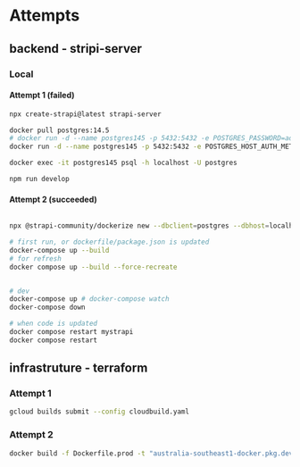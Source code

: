 # Attempts

## backend - stripi-server

### Local

#### Attempt 1 (failed)

```bash
npx create-strapi@latest strapi-server

docker pull postgres:14.5
# docker run -d --name postgres145 -p 5432:5432 -e POSTGRES_PASSWORD=admin postgres:14.5
docker run -d --name postgres145 -p 5432:5432 -e POSTGRES_HOST_AUTH_METHOD=trust postgres:14.5

docker exec -it postgres145 psql -h localhost -U postgres

npm run develop

```

#### Attempt 2 (succeeded)

```bash

npx @strapi-community/dockerize new --dbclient=postgres --dbhost=localhost --dbport=5432 --dbname=strapi --dbusername=strapi --dbpassword=strapi --projecttype=ts --packagemanager=npm --usecompose=true --env=both

# first run, or dockerfile/package.json is updated
docker-compose up --build
# for refresh
docker compose up --build --force-recreate


# dev
docker-compose up # docker-compose watch
docker-compose down

# when code is updated
docker compose restart mystrapi
docker compose restart


```

## infrastruture - terraform

### Attempt 1

```bash
gcloud builds submit --config cloudbuild.yaml 
```

### Attempt 2

```bash
docker build -f Dockerfile.prod -t "australia-southeast1-docker.pkg.dev/coworkout-250307/mystrapi-repository/node-app:latest" .
```

